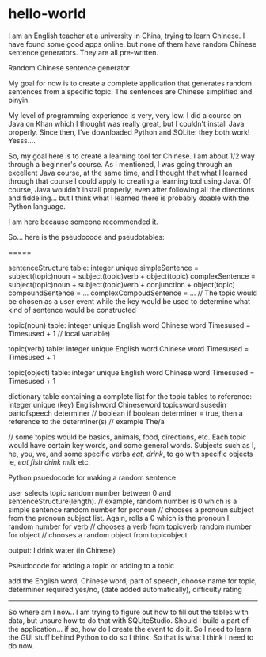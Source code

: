 # hello-world

I am an English teacher at a university in China, trying to learn Chinese. I have found some good apps online, but none of them have random Chinese sentence generators. They are all pre-written. 


Random Chinese sentence generator

My goal for now is to create a complete application that generates random sentences from a specific topic. The sentences are Chinese simplified and pinyin. 

My level of programming experience is very, very low. I did a course on Java on Khan which I thought was really great, but I couldn't install Java properly. Since then, I've downloaded Python and SQLite: they both work! Yesss....

So, my goal here is to create a learning tool for Chinese. I am about 1/2 way through a beginner's course. As I mentioned, I was going through an excellent Java course, at the same time, and I thought that what I learned through that course I could apply to creating a learning tool using Java. Of course, Java wouldn't install properly, even after following all the directions and fiddeling... but I think what I learned there is probably doable with the Python language. 

I am here because someone recommended it.

So... here is the pseudocode and pseudotables:

=====

sentenceStructure table:
integer unique
simpleSentence = subject(topic)noun + subject(topic)verb + object(topic)
complexSentence = subject(topic)noun + subject(topic)verb + conjunction + object(topic)
compoundSentence = ...
complexCompoudSentence = ...
// The topic would be chosen as a user event while the key would be used to determine what kind of sentence would be constructed

topic(noun) table:
integer unique
English word
Chinese word
Timesused = Timesused + 1 // local variable)

topic(verb) table:
integer unique
English word
Chinese word
Timesused = Timesused + 1

topic(object) table:
integer unique
English word
Chinese word
Timesused = Timesused + 1

dictionary table containing a complete list for the topic tables to reference:
integer unique (key)
Englishword
Chineseword
topicswordisusedin
partofspeech
determiner // boolean
if boolean determiner = true, then a reference to the determiner(s) // example The/a

// some topics would be basics, animals, food, directions, etc. Each topic would have certain key words, and some general words. Subjects such as I, he, you, we, and some specific verbs *eat, drink*, to go with specific objects ie,  *eat fish* *drink milk* etc. 

Python psuedocode for making a random sentence

user selects topic
random number between 0 and sentenceStructure(length).
// example, random number is 0 which is a simple sentence
random number for pronoun
// chooses a pronoun subject from the pronoun subject list. Again, rolls a 0 which is the pronoun I.
random number for verb
// chooses a verb from topicverb
random number for object
// chooses a random object from topicobject

output: I drink water (in Chinese)

Pseudocode for adding a topic or adding to a topic

add the English word, Chinese word, part of speech, choose name for topic, determiner required yes/no, (date added automatically), difficulty rating

-------

So where am I now.. I am trying to figure out how to fill out the tables with data, but unsure how to do that with SQLiteStudio. Should I build a part of the application... if so, how do I create the event to do it. So I need to learn the GUI stuff behind Python to do so I think. So that is what I think I need to do now.
